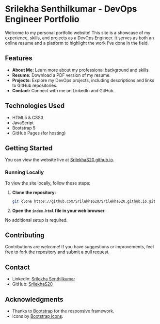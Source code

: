 # Srilekha Senthilkumar - DevOps Engineer Portfolio

Welcome to my personal portfolio website! This site is a showcase of my experience, skills, and projects as a DevOps Engineer. It serves as both an online resume and a platform to highlight the work I've done in the field.

## Features

- **About Me:** Learn more about my professional background and skills.
- **Resume:** Download a PDF version of my resume.
- **Projects:** Explore my DevOps projects, including descriptions and links to GitHub repositories.
- **Contact:** Connect with me on LinkedIn and GitHub.

## Technologies Used

- HTML5 & CSS3
- JavaScript
- Bootstrap 5
- GitHub Pages (for hosting)

## Getting Started

You can view the website live at [SrilekhaS20.github.io](https://SrilekhaS20.github.io).

### Running Locally

To view the site locally, follow these steps:

1. **Clone the repository:**

    ```bash
    git clone https://github.com/SrilekhaS20/SrilekhaS20.github.io.git
    ```

2. **Open the `index.html` file in your web browser.**

No additional setup is required.

## Contributing

Contributions are welcome! If you have suggestions or improvements, feel free to fork the repository and submit a pull request.

## Contact

- LinkedIn: [Srilekha Senthilkumar](https://www.linkedin.com/in/srilekhas/)
- GitHub: [SrilekhaS20](https://github.com/SrilekhaS20)

## Acknowledgments

- Thanks to [Bootstrap](https://getbootstrap.com/) for the responsive framework.
- Icons by [Bootstrap Icons](https://icons.getbootstrap.com/).
